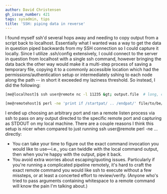 ```yaml
---
author: David Christensen
gh_issue_number: 421
tags: sysadmin, tips
title: 'SSH: piping data in reverse'
---
```




I found myself ssh'd several hops away and needing to copy output from a script back to localhost.  Essentially what I wanted was a way to get the data in question piped backwards from my SSH connection so I could capture it locally.  Since I utilize .ssh/config extensively, I could connect to the server in question from localhost with a single ssh command, however bringing the data back the other way would make it a multi-step process of saving a temporary file, copying it to a commonly accessible location which had the permissions/authentication setup or intermediately sshing to each node along the path -- in short it exceeded my laziness threshold.  So instead, I did the following:

```bash
[me@localhost]$ ssh user@remote nc -l 11235 &gt; output.file  # long, complicated connection hidden behind .ssh/config + ProxyCommand

[me@remotehost]$ perl -ne 'print if /startpat/ .. /endpat/' file/to/be/extracted | nc localhost 11235
```

I ended up choosing an arbitrary port and ran a remote listen process via ssh to pass on any output directed to the specific remote port and capturing as STDOUT on my local machine.  There are a couple reasons I think this setup is nicer when compared to just running ssh user@remote perl -ne ... directly:

- You can take your time to figure out the exact command invocation you would like to use—i.e., you can twiddle with the local command output, then when you're happy with the output, pipe it back.
- You avoid extra worries about escaping/quoting issues.  Particularly if you're running a complicated pipeline remotely, it's hard to craft the exact remote command you would like ssh to execute without a few missteps, or at least a concerted effort to review/verify.  (Anyone who's tried to pass arguments containing whitespace to a remote command will know the pain I'm talking about.)


